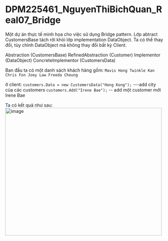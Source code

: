# DPM225461_NguyenThiBichQuan_Real07_Bridge
Một dự án thực tế minh họa cho việc sử dụng Bridge pattern. Lớp abtract CustomersBase tách rời khỏi lớp implementation DataObject. Ta có thể thay đổi, tùy chỉnh DataObject mà không thay đổi bất kỳ Client.

Abstraction   (CustomersBase)
RefinedAbstraction   (Customer)
Implementor   (DataObject)
ConcreteImplementor   (CustomersData)

Ban đầu ta có một danh sách khách hàng gồm:
 `Mavis Hong
 Twinkle Kan
 Chris Fon
 Joey Law
 Freeda Cheung`
 
ở client:
 `customers.Data = new CustomersData("Hong Kong");` ---add city của các customers
 `customers.Add("Irene Bae");` -- add một customer mới Irene Bae


 Ta có kết quả như sau:
<img width="494" height="402" alt="image" src="https://github.com/user-attachments/assets/fb0c87cd-a59d-42fa-ab85-50f3597a40f2" />
